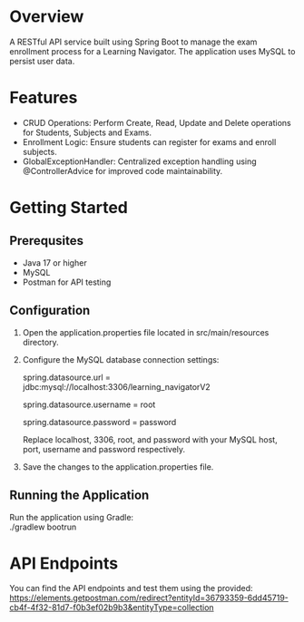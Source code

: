 # Overview
A RESTful API service built using Spring Boot to manage the exam enrollment process for a Learning Navigator. The application uses MySQL to persist user data.

# Features
* CRUD Operations: Perform Create, Read, Update and Delete operations for Students, Subjects and Exams.
* Enrollment Logic: Ensure students can  register for exams and enroll subjects.
* GlobalExceptionHandler: Centralized exception handling using @ControllerAdvice for improved code maintainability.

# Getting Started
## Prerequsites
* Java 17 or higher
* MySQL
* Postman for API testing

## Configuration
1. Open the application.properties file located in src/main/resources directory.
2. Configure the MySQL database connection settings:
   
   spring.datasource.url = jdbc:mysql://localhost:3306/learning_navigatorV2
   
   spring.datasource.username = root
   
   spring.datasource.password = password
   
   Replace localhost, 3306, root, and password with your MySQL host, port, username and password respectively.
4. Save the changes to the application.properties file.

## Running the Application
Run the application using Gradle:  
./gradlew bootrun

# API Endpoints
You can find the API endpoints and test them using the provided:  https://elements.getpostman.com/redirect?entityId=36793359-6dd45719-cb4f-4f32-81d7-f0b3ef02b9b3&entityType=collection
  

